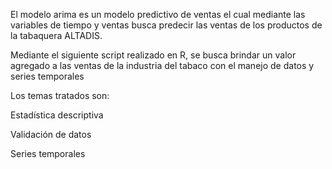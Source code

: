 El modelo arima es un modelo predictivo de ventas el cual mediante las variables de tiempo y ventas busca predecir las ventas de los productos de la tabaquera ALTADIS.

Mediante el siguiente script realizado en R, se busca brindar un valor agregado a las ventas de la industria del tabaco con el manejo de datos y series temporales

Los temas tratados son:

Estadística descriptiva

Validación de datos

Series temporales 
